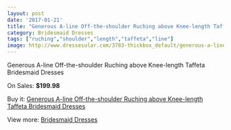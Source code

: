 ```yaml
---
layout: post
date: '2017-01-21'
title: "Generous A-line Off-the-shoulder Ruching above Knee-length Taffeta Bridesmaid Dresses"
category: Bridesmaid Dresses
tags: ["ruching","shoulder","length","taffeta","line"]
image: http://www.dressesular.com/3783-thickbox_default/generous-a-line-off-the-shoulder-ruching-above-knee-length-taffeta-bridesmaid-dresses.jpg
---
```

Generous A-line Off-the-shoulder Ruching above Knee-length Taffeta Bridesmaid Dresses

On Sales: **$199.98**
<a href="https://www.dressesular.com/bridesmaid-dresses/1486-generous-a-line-off-the-shoulder-ruching-above-knee-length-taffeta-bridesmaid-dresses.html"><amp-img layout="responsive" width="600" height="600" src="//www.dressesular.com/3783-thickbox_default/generous-a-line-off-the-shoulder-ruching-above-knee-length-taffeta-bridesmaid-dresses.jpg" alt="Generous A-line Off-the-shoulder Ruching above Knee-length Taffeta Bridesmaid Dresses 0" /></a>

Buy it: [Generous A-line Off-the-shoulder Ruching above Knee-length Taffeta Bridesmaid Dresses](https://www.dressesular.com/bridesmaid-dresses/1486-generous-a-line-off-the-shoulder-ruching-above-knee-length-taffeta-bridesmaid-dresses.html "Generous A-line Off-the-shoulder Ruching above Knee-length Taffeta Bridesmaid Dresses")

View more: [Bridesmaid Dresses](https://www.dressesular.com/4-bridesmaid-dresses "Bridesmaid Dresses")